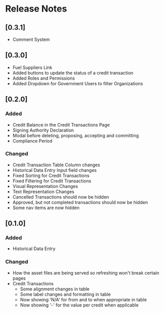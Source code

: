 # Release Notes

## [0.3.1]
- Comment System

## [0.3.0]
- Fuel Suppliers Link
- Added buttons to update the status of a credit transaction
- Added Roles and Permissions
- Added Dropdown for Government Users to filter Organizations

## [0.2.0]
### Added
- Credit Balance in the Credit Transactions Page
- Signing Authority Declaration
- Modal before deleting, proposing, accepting and committing
- Compliance Period

### Changed
- Credit Transaction Table Column changes
- Historical Data Entry Input field changes
- Fixed Sorting for Credit Transactions
- Fixed Filtering for Credit Transactions
- Visual Representation Changes
- Text Representation Changes
- Cancelled Transactions should now be hidden
- Approved, but not completed transactions should now be hidden
- Some nav items are now hidden

## [0.1.0]
### Added
- Historical Data Entry

### Changed
- How the asset files are being served so refreshing won't break certain pages
- Credit Transactions
  - Some alignment changes in table
  - Some label changes and formatting in table
  - Now showing 'N/A' for from and to when appropriate in table
  - Now showing '-' for the value per credit when applicable